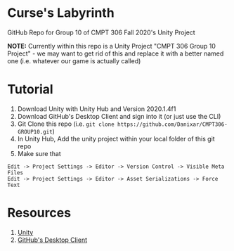 # Curse's Labyrinth
GitHub Repo for Group 10 of CMPT 306 Fall 2020's Unity Project

**NOTE:** Currently within this repo is a Unity Project "CMPT 306 Group 10 Project" - we may want to get rid of this and replace it with a better named one (i.e. whatever our game is actually called) 

# Tutorial 
1. Download Unity with Unity Hub and Version 2020.1.4f1
2. Download GitHub's Desktop Client and sign into it (or just use the CLI)
3. Git Clone this repo (i.e. ```git clone https://github.com/Danixar/CMPT306-GROUP10.git```)
4. In Unity Hub, Add the unity project within your local folder of this git repo
5. Make sure that 
```
Edit -> Project Settings -> Editor -> Version Control -> Visible Meta Files
Edit -> Project Settings -> Editor -> Asset Serializations -> Force Text
```

# Resources

1. [Unity](https://unity.com/solutions/game)
2. [GitHub's Desktop Client](https://desktop.github.com/)
